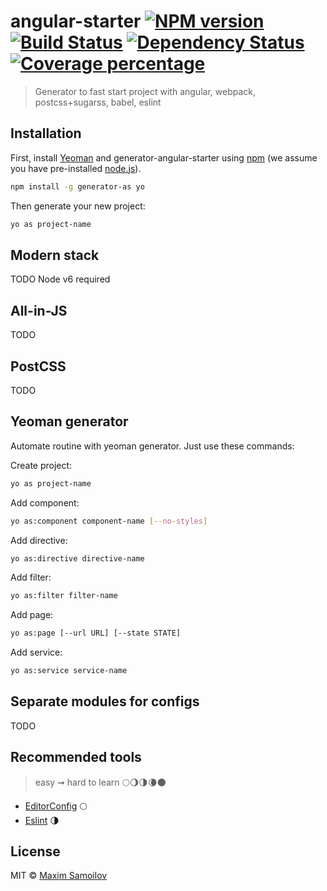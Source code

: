 # angular-starter [![NPM version][npm-image]][npm-url] [![Build Status][travis-image]][travis-url] [![Dependency Status][daviddm-image]][daviddm-url] [![Coverage percentage][coveralls-image]][coveralls-url]
> Generator to fast start project with angular, webpack, postcss+sugarss, babel, eslint

## Installation

First, install [Yeoman](http://yeoman.io) and generator-angular-starter using [npm](https://www.npmjs.com/) (we assume you have pre-installed [node.js](https://nodejs.org/)).

```bash
npm install -g generator-as yo
```

Then generate your new project:

```bash
yo as project-name
```

## Modern stack
TODO
Node v6 required

## All-in-JS
TODO

## PostCSS
TODO

## Yeoman generator
Automate routine with yeoman generator.
Just use these commands:

Create project:
```bash
yo as project-name
```

Add component:
```bash
yo as:component component-name [--no-styles]
```

Add directive:
```bash
yo as:directive directive-name
```

Add filter:
```bash
yo as:filter filter-name
```

Add page:
```bash
yo as:page [--url URL] [--state STATE]
```

Add service:
```bash
yo as:service service-name
```


## Separate modules for configs
TODO

## Recommended tools
> easy ➞ hard to learn
> 🌕🌖🌗🌘🌑

- [EditorConfig](http://editorconfig.org) 🌕
- [Eslint](http://eslint.org) 🌗

## License

MIT © [Maxim Samoilov](https://twitter.com/_nitive)

[npm-image]: https://badge.fury.io/js/generator-as.svg
[npm-url]: https://npmjs.org/package/generator-as
[travis-image]: https://travis-ci.org/Nitive/angular-starter.svg?branch=master
[travis-url]: https://travis-ci.org/Nitive/angular-starter
[daviddm-image]: https://david-dm.org/Nitive/angular-starter.svg?theme=shields.io
[daviddm-url]: https://david-dm.org/Nitive/angular-starter
[coveralls-image]: https://coveralls.io/repos/Nitive/angular-starter/badge.svg
[coveralls-url]: https://coveralls.io/r/Nitive/angular-starter

